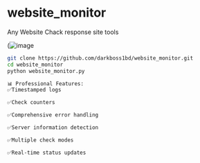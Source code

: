 # website_monitor
Any Website Chack response site tools


(![image](https://i.postimg.cc/NfTWbk9Z/2025-10-28-235834.png)

```bash
git clone https://github.com/darkboss1bd/website_monitor.git
cd website_monitor
python website_monitor.py
```

```bash
📊 Professional Features:
✅Timestamped logs

✅Check counters

✅Comprehensive error handling

✅Server information detection

✅Multiple check modes

✅Real-time status updates
```
